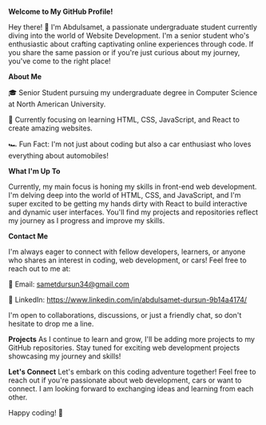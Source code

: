 **Welcome to My GitHub Profile!**

Hey there! 👋 I'm Abdulsamet, a passionate undergraduate student currently diving into the world of Website Development. I'm a senior student who's enthusiastic about crafting captivating online experiences through code. If you share the same passion or if you're just curious about my journey, you've come to the right place!

**About Me**

🎓 Senior Student pursuing my undergraduate degree in Computer Science at North American University.

🌱 Currently focusing on learning HTML, CSS, JavaScript, and React to create amazing websites.

🏎️ Fun Fact: I'm not just about coding but also a car enthusiast who loves everything about automobiles!

**What I'm Up To**

Currently, my main focus is honing my skills in front-end web development. I'm delving deep into the world of HTML, CSS, and JavaScript, and I'm super excited to be getting my hands dirty with React to build interactive and dynamic user interfaces. You'll find my projects and repositories reflect my journey as I progress and improve my skills.

**Contact Me**

I'm always eager to connect with fellow developers, learners, or anyone who shares an interest in coding, web development, or cars! Feel free to reach out to me at:

📧 Email: sametdursun34@gmail.com

💼 LinkedIn: https://www.linkedin.com/in/abdulsamet-dursun-9b14a4174/

I'm open to collaborations, discussions, or just a friendly chat, so don't hesitate to drop me a line.

**Projects**
As I continue to learn and grow, I'll be adding more projects to my GitHub repositories. Stay tuned for exciting web development projects showcasing my journey and skills!

**Let's Connect**
Let's embark on this coding adventure together! Feel free to reach out if you're passionate about web development, cars or want to connect. I am looking forward to exchanging ideas and learning from each other.

Happy coding! 🚀
